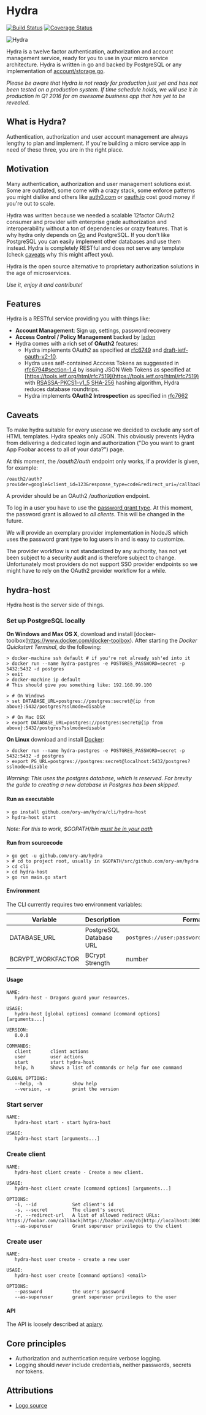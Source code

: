 # Hydra
[![Build Status](https://travis-ci.org/ory-am/hydra.svg?branch=master)](https://travis-ci.org/ory-am/hydra)
[![Coverage Status](https://coveralls.io/repos/ory-am/hydra/badge.svg?branch=master&service=github)](https://coveralls.io/github/ory-am/hydra?branch=master)

![Hydra](hydra.png)

Hydra is a twelve factor authentication, authorization and account management service, ready for you to use in your micro service architecture.
Hydra is written in go and backed by PostgreSQL or any implementation of [account/storage.go](account/storage.go).

*Please be aware that Hydra is not ready for production just yet and has not been tested on a production system.
If time schedule holds, we will use it in production in Q1 2016 for an awesome business app that has yet to be revealed.*

## What is Hydra?

Authentication, authorization and user account management are always lengthy to plan and implement. If you're building a micro service app
in need of these three, you are in the right place.

## Motivation

Many authentication, authorization and user management solutions exist. Some are outdated, some come with a crazy stack, some enforce patterns you might dislike and others like [auth0.com](http://auth0.com) or [oauth.io](http://oauth.io) cost good money if you're out to scale.

Hydra was written because we needed a scalable 12factor OAuth2 consumer and provider with enterprise grade authorization and interoperability without a ton of dependencies or crazy features. That is why hydra only depends on [Go](http://golang.org) and PostgreSQL. If you don't like PostgreSQL you can easily implement other databases and use them instead. 
Hydra is completely RESTful and does not serve any template (check [caveats](#caveats) why this might affect you).

Hydra is the open source alternative to proprietary authorization solutions in the age of microservices.

*Use it, enjoy it and contribute!*

## Features

Hydra is a RESTful service providing you with things like:

* **Account Management**: Sign up, settings, password recovery
* **Access Control / Policy Management** backed by [ladon](https://github.com/ory-am/ladon)
* Hydra comes with a rich set of **OAuth2** features:
  * Hydra implements OAuth2 as specified at [rfc6749](http://tools.ietf.org/html/rfc6749) and [draft-ietf-oauth-v2-10](http://tools.ietf.org/html/draft-ietf-oauth-v2-10).
  * Hydra uses self-contained Acccess Tokens as suggessted in [rfc6794#section-1.4](http://tools.ietf.org/html/rfc6749#section-1.4) by issuing JSON Web Tokens as specified at
   [https://tools.ietf.org/html/rfc7519](https://tools.ietf.org/html/rfc7519) with [RSASSA-PKCS1-v1_5 SHA-256](https://tools.ietf.org/html/rfc7519#section-8) hashing algorithm, Hydra reduces database roundtrips.
  * Hydra implements **OAuth2 Introspection** as specified in [rfc7662](https://tools.ietf.org/html/rfc7662)

## Caveats

To make hydra suitable for every usecase we decided to exclude any sort of HTML templates. Hydra speaks only JSON. This obviously prevents Hydra from delivering a dedicated login and authorization ("Do you want to grant App Foobar access to all of your data?") page.

At this moment, the */oauth2/auth* endpoint only works, if a provider is given, for example:  
```
/oauth2/auth?provider=google&client_id=123&response_type=code&redirect_uri=/callback&state=randomstate
```

A provider should be an OAuth2 */authorization* endpoint.

To log in a user you have to use the [password grant type](https://aaronparecki.com/articles/2012/07/29/1/oauth2-simplified#others). At this moment, the password grant is allowed to *all clients*. This will be changed in the future.

We will provide an exemplary provider implementation in NodeJS which uses the password grant type to log users in and is easy to customize.

The provider workflow is not standardized by any authority, has not yet been subject to a security audit and is therefore subject to change. Unfortunately most providers do not support SSO provider endpoints so we might have to rely on the OAuth2 provider workflow for a while.

## hydra-host

Hydra host is the server side of things.

### Set up PostgreSQL locally

**On Windows and Max OS X**, download and install [docker-toolbox(https://www.docker.com/docker-toolbox). After starting the *Docker Quickstart Terminal*,
do the following:

```
> docker-machine ssh default # if you're not already ssh'ed into it
> docker run --name hydra-postgres -e POSTGRES_PASSWORD=secret -p 5432:5432 -d postgres
> exit
> docker-machine ip default
# This should give you something like: 192.168.99.100

> # On Windows
> set DATABASE_URL=postgres://postgres:secret@{ip from above}:5432/postgres?sslmode=disable

> # On Mac OSX
> export DATABASE_URL=postgres://postgres:secret@{ip from above}:5432/postgres?sslmode=disable
```

**On Linux** download and install [Docker](https://www.docker.com/):

```
> docker run --name hydra-postgres -e POSTGRES_PASSWORD=secret -p 5432:5432 -d postgres
> export PG_URL=postgres://postgres:secret@localhost:5432/postgres?sslmode=disable
```

*Warning: This uses the postgres database, which is reserved.
For brevity the guide to creating a new database in Postgres has been skipped.*

#### Run as executable

```
> go install github.com/ory-am/hydra/cli/hydra-host
> hydra-host start
```

*Note: For this to work, $GOPATH/bin [must be in your path](https://golang.org/doc/code.html#GOPATH)*

#### Run from sourcecode

```
> go get -u github.com/ory-am/hydra
> # cd to project root, usually in $GOPATH/src/github.com/ory-am/hydra
> cd cli
> cd hydra-host
> go run main.go start
```

#### Environment

The CLI currently requires two environment variables:

| Variable | Description | Format | Default |
| --- | --- | --- | --- |
| DATABASE_URL | PostgreSQL Database URL | `postgres://user:password@host:port/database` | empty |
| BCRYPT_WORKFACTOR | BCrypt Strength | number | `10` |

#### Usage

```
NAME:
   hydra-host - Dragons guard your resources.

USAGE:
   hydra-host [global options] command [command options] [arguments...]

VERSION:
   0.0.0

COMMANDS:
   client       client actions
   user         user actions
   start        start hydra-host
   help, h      Shows a list of commands or help for one command

GLOBAL OPTIONS:
   --help, -h           show help
   --version, -v        print the version
```

### Start server

```
NAME:
   hydra-host start - start hydra-host

USAGE:
   hydra-host start [arguments...]
```

### Create client

```
NAME:
   hydra-host client create - Create a new client.

USAGE:
   hydra-host client create [command options] [arguments...]

OPTIONS:
   -i, --id             Set client's id
   -s, --secret         The client's secret
   -r, --redirect-url   A list of allowed redirect URLs: https://foobar.com/callback|https://bazbar.com/cb|http://localhost:3000/authcb
   --as-superuser       Grant superuser privileges to the client
```

### Create user

```
NAME:
   hydra-host user create - create a new user

USAGE:
   hydra-host user create [command options] <email>

OPTIONS:
   --password           the user's password
   --as-superuser       grant superuser privileges to the user
```

#### API

The API is loosely described at [apiary](http://docs.hydra6.apiary.io/#).

## Core principles

* Authorization and authentication require verbose logging.
* Logging should *never* include credentials, neither passwords, secrets nor tokens.

## Attributions

* [Logo source](https://www.flickr.com/photos/pathfinderlinden/7161293044/)
